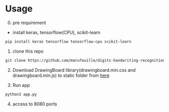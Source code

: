 # Usage

0. pre requirement
- install keras, tensorflow(CPU), scikit-learn

```bash
pip install keras tensorflow tensorflow-cpu scikit-learn
```

1. clone this repo

```bash
git clone https://github.com/marufeuille/digits-handwriting-recognition-webapp
```

2. Download DrawingBoard library(drawingboard.min.css and drawingboard.min.js) to static folder from [here](https://github.com/Leimi/drawingboard.js/tree/master/dist)

3. Run app

```bash
python3 app.py
```

4. access to 8080 ports
